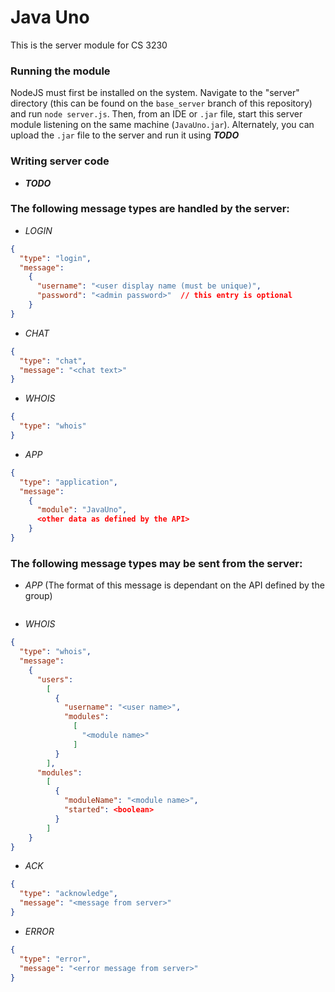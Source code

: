 Java Uno
======

This is the server module for CS 3230

### Running the module

NodeJS must first be installed on the system. Navigate to the "server" directory (this
can be found on the `base_server` branch of this repository) and run `node server.js`.
Then, from an IDE or `.jar` file, start this server module listening on the same machine
(`JavaUno.jar`). Alternately, you can upload the `.jar` file to the server and run it
using _**TODO**_

### Writing server code

* _**TODO**_

### The following message types are handled by the server:

* _LOGIN_

```json
{
  "type": "login",
  "message": 
    {
      "username": "<user display name (must be unique)",
      "password": "<admin password>"  // this entry is optional
    }
}
```
* _CHAT_

```json
{
  "type": "chat",
  "message": "<chat text>"
}
```

* _WHOIS_

```json
{
  "type": "whois"
}
```

* _APP_

```json
{
  "type": "application",
  "message": 
    {
      "module": "JavaUno",
      <other data as defined by the API>
    }
}
```

### The following message types may be sent from the server:

* _APP_ (The format of this message is dependant on the API defined by the group)

```json

```

* _WHOIS_

```json
{
  "type": "whois",
  "message":
    {
      "users":
        [
          {
            "username": "<user name>",
            "modules":
              [
                "<module name>"
              ]
          }
        ],
      "modules": 
        [
          {
            "moduleName": "<module name>",
            "started": <boolean>
          }
        ]
    }
}
```

* _ACK_

```json
{
  "type": "acknowledge",
  "message": "<message from server>"
}
```

* _ERROR_

```json
{
  "type": "error",
  "message": "<error message from server>"
}
```
